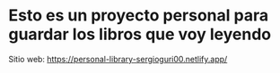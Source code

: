 # Esto es un proyecto personal para guardar los libros que voy leyendo

Sitio web: https://personal-library-sergioguri00.netlify.app/
